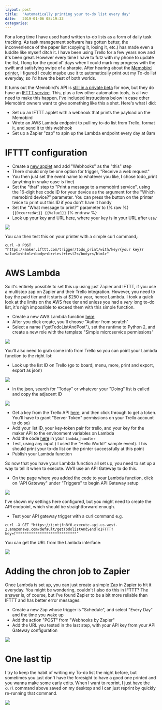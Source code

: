 ```yaml
---
layout: post
title:  "Automatically printing your to-do list every day"
date:   2019-01-06 08:19:33
categories:
---
```


For a long time I have used hand written to-do lists as a form of daily task tracking. As task management software has gotten better, the inconvenience of the paper list (copying it, losing it, etc.) has made even a luddite like myself ditch it.  I have been using Trello for a few years now and it's been great. However every time I have to futz with my phone to update the list, I long for the good ol' days when I could mark my progress with the swift and satisfying swipe of a sharpie. After hearing about the [Memobird printer](https://amzn.to/2RxkUt5), I figured I could maybe use it to automatically print out my To-do list everyday, so I'd have the best of both worlds.

It turns out the Memobird's API is [still in a private beta](/images/memobirdapi.png) for now, but they do have an [IFTTT service](https://ifttt.com/memobird). This, plus a few other automation tools, is all we need to make this happen. I've included instructions below in case other Memobird owners want to give something like this a shot. Here's what I did:

* Set up an IFTTT applet with a webhook that prints the payload on the Memobird
* Wrote an AWS Lambda endpoint to pull my to-do  list from Trello, format it, and send it to this webhook
* Set up a Zapier "zap" to spin up the Lambda endpoint every day at  8am

# IFTTT configuration

* Create a [new applet](https://ifttt.com/create) and add "Webhooks" as the "this" step
* There should only be one option for trigger, "Receive a web request"
* You then just set the event name to whatever you like, I chose todo_print (anything in snake case is fine)
* Set the "that" step to "Print a message to a memobird service", using the 16-digit hex code ID for your device as the argument for the "Which memobird device?" parameter. You can press the button on the printer twice to print out this ID if you don't have it handy
* Set the "What message to print?" parameter to {% raw %} `{{OccurredAt}} {{Value1}}` {% endraw %}
* Look up your key and URL [here](https://ifttt.com/services/maker_webhooks/settings), where your key is in your URL after `use/`

![](/images/iftttconfig.png)

You can then test this on your printer with a simple curl command,:

```
curl -X POST "https://maker.ifttt.com/trigger/todo_print/with/key/{your key}?value1=<html><body><br>test+test2</body></html>"
```

# AWS Lambda

So it's entirely possible to set this up using just Zapier and IFTTT, if you use a multistep zap on Zapier and their Trello integration. However, you need to buy the paid tier and it starts at $250 a year, hence Lambda. I took a quick look at the limits on the AWS free tier and unless you had a *very* long to-do list, it's nigh impossible to exceed them with this simple function.

* Create a new AWS Lambda function [here](https://us-west-2.console.aws.amazon.com/lambda/home)
* After you click create, you'll choose "Author from scratch"
* Select a name ("getTodoListAndPost"), set the runtime to Python 2, and create a new role with the template "Simple microservice permissions"

![](/images/lambdasetup.png)

You'll also need to grab some info from Trello so you can point your Lambda function to the right list:
* Look up the list ID on Trello (go to board, menu, more, print and export, export as json)

![](/images/trellojson.png)
* In the json, search for "Today" or whatever your "Doing" list is called and copy the adjacent ID

![](/images/trellojsonid.png)
* Get a key from the Trello API [here](https://trello.com/app-key), and then click through to get a token. You'll have to grant "Server Token" permissions on your Trello account to do so)
* Add your list ID, your key-token pair for trello, and your key for the maker API to the environment variables on Lambda
* Add the code [here](/code/lambda_handler.py) in your `lambda_handler`
* Test, using any input ( I used the "Hello World!" sample event). This should print your to-do list on the printer successfully at this point
* Publish your Lambda function

So now that you have your Lambda function all set up, you need to set up a way to tell it when to execute. We'll use an API Gateway to do this.
* On the page where you added the code to your Lambda function, click on "API Gateway" under "Triggers" to begin API Gateway setup

![](/images/gatewaytrigger.png)

I've shown my settings here configured, but you might need to create the API endpoint, which should be straightforward enough.

* Test your API gateway trigger with a curl command e.g.

```
curl -X GET "https://ijmtjfn8f0.execute-api.us-west-2.amazonaws.com/default/getTodolistAndSendToIFTTT?key=f****************************"
```
You can get the URL from the Lambda interface:

![](/images/apigatewaysetup.png)

# Adding the chron job to Zapier

Once Lambda is set up, you can just create a simple Zap in Zapier to hit it everyday. You might be wondering, couldn't I also do this in IFTTT? The answer is, of course, but I've found Zapier to be a bit more reliable than IFTTT and has better error messages.

* Create a new Zap whose trigger is "Schedule", and select "Every Day" and the time you wake up
* Add the action "POST" from "Webhooks by Zapier"
* Add the URL you tested in the last step, with your API key from your API Gateway configuration

![](/images/zapiersetup.png)

# One last tip

I try to keep the habit of writing my To-do list the night before, but sometimes you just don't have the foresight to have a good one printed and you wanna make some early edits. When I want to reprint, I just have the `curl` command above saved on my desktop and I can just reprint by quickly re-running that command.   

![](/images/edit1.gif)
